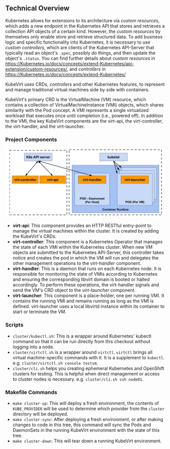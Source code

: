 ## Technical Overview

Kubernetes allows for extensions to its architecture via *custom resources*, which adds a new endpoint in the Kubernetes API that stores and retrieves a collection API objects of a certain kind. However, the *custom resources* by themselves only enable store and retrieve structured data. To add business logic and specific functionality into Kubernetes, it is necessary to use *custom controllers*, which are clients of the Kubernetes API-Server that typically read an object's `.spec`, possibly do things, and then update the object's `.status`.
You can find further details about *custom resources* in <https://Kubernetes.io/docs/concepts/extend-Kubernetes/api-extension/custom-resources/>, and *controllers* in https://Kubernetes.io/docs/concepts/extend-Kubernetes/

KubeVirt uses CRDs, *controllers* and other Kubernetes features, to represent and manage traditional virtual machines side by side with containers.

KubeVirt's primary CRD is the VirtualMachine (VM) resource, which contains a collection of VirtualMachineInstance (VMI) objects, which shares similarity with the Pod concept. A VMI represents a single virtualized workload that executes once until completion (i.e., powered off). In addition to the VMI, the key KubeVirt components are the virt-api, the virt-controller, the virt-handler, and the virt-launcher.


### Project Components

![KubeVirt components](components.png "Components")

 * **virt-api**: This component provides an HTTP RESTful entry-point to manage the virtual machines within the cluster. It is created by adding the KubeVirt's CRDs.
 * **virt-controller**: This component is a Kubernetes Operator that manages the state of each VMI within the Kubernetes cluster. When new VM objects are submitted to the Kubernetes API-Server, this controller takes notice and creates the pod in which the VM will run and delegates the other management operations to the *virt-handler* component.
 * **virt-handler**: This is a daemon that runs on each Kubernetes node. It is responsible for monitoring the state of VMIs according to Kubernetes and ensuring the corresponding libvirt domain is booted or halted accordingly. To perform these operations, the virt-handler signals and send the VM's CRD object to the *virt-launcher* component.
 * **virt-launcher**: This component is a place-holder, one per running VMI. It contains the running VMI and remains running as long as the VMI is defined. virt-launcher uses a local libvirtd instance within its container to start or terminate the VM.

### Scripts

 * `cluster/kubectl.sh`: This is a wrapper around Kubernetes' kubectl command so that it can be run directly from this checkout without logging into a node.
 * `cluster/virtctl.sh` is a wrapper around `virtctl`. `virtctl` brings all virtual machine-specific commands with it. It is a supplement to `kubectl`.
   e.g. `cluster/virtctl.sh console testvm`.
 * `cluster/cli.sh` helps you creating ephemeral Kubernetes and OpenShift
   clusters for testing. This is helpful when direct management or access to
   cluster nodes is necessary. e.g. `cluster/cli.sh ssh node01`.

### Makefile Commands

 * `make cluster-up`: This will deploy a fresh environment, the contents of
   `KUBE_PROVIDER` will be used to determine which provider from the `cluster` directory will be deployed.
 * `make cluster-sync`: After deploying a fresh environment, or after making changes to code in this tree, this command will sync the Pods and DaemonSets in the running KubeVirt environment with the state of this tree.
 * `make cluster-down`: This will tear down a running KubeVirt environment.
